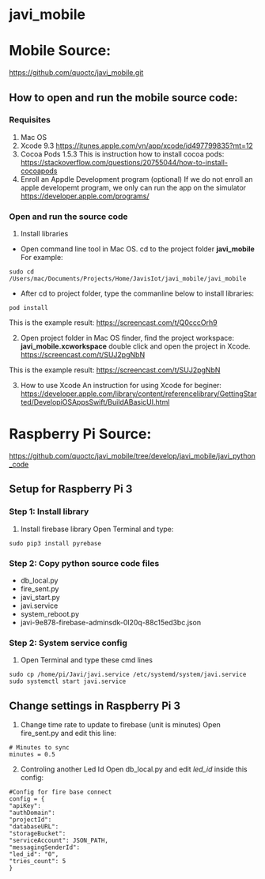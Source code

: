 # javi_mobile

# Mobile Source:
https://github.com/quoctc/javi_mobile.git

## How to open and run the mobile source code:
### Requisites
1. Mac OS
2. Xcode 9.3
https://itunes.apple.com/vn/app/xcode/id497799835?mt=12
3. Cocoa Pods 1.5.3
This is instruction how to install cocoa pods:
https://stackoverflow.com/questions/20755044/how-to-install-cocoapods
4. Enroll an Appdle Development program (optional)
If we do not enroll an apple developemt program, we only can run the app on the simulator
https://developer.apple.com/programs/
### Open and run the source code
1. Install libraries
 - Open command line tool in Mac OS. cd to the project folder **javi_mobile**
 For example:
 ```
 sudo cd /Users/mac/Documents/Projects/Home/JavisIot/javi_mobile/javi_mobile
 ```
 - After cd to project folder, type the commanline below to install libraries:
 ```
 pod install
 ```
 
 This is the example result: 
 https://screencast.com/t/Q0cccOrh9
 
2. Open project folder in Mac OS finder, find the project workspace: **javi_mobile.xcworkspace** double click and open the project in Xcode.
https://screencast.com/t/SUJ2pgNbN

This is the example result:
https://screencast.com/t/SUJ2pgNbN

3. How to use Xcode
 An instruction for using Xcode for beginer:
 https://developer.apple.com/library/content/referencelibrary/GettingStarted/DevelopiOSAppsSwift/BuildABasicUI.html
# Raspberry Pi Source:
 https://github.com/quoctc/javi_mobile/tree/develop/javi_mobile/javi_python_code

##  Setup for Raspberry Pi 3
### Step 1: Install library
1. Install firebase library
Open Terminal and type:
```
sudo pip3 install pyrebase
```
### Step 2: Copy python source code files
- db_local.py
- fire_sent.py
- javi_start.py
- javi.service
- system_reboot.py
- javi-9e878-firebase-adminsdk-0l20q-88c15ed3bc.json

### Step 2: System service config
1. Open Terminal and type these cmd lines
```
sudo cp /home/pi/Javi/javi.service /etc/systemd/system/javi.service
sudo systemctl start javi.service
```
## Change settings in Raspberry Pi 3
1. Change time rate to update to firebase (unit is minutes)
Open fire_sent.py and edit this line:
```
# Minutes to sync
minutes = 0.5
```
2. Controling another Led Id
Open db_local.py and edit *led_id* inside this config:
```
#Config for fire base connect
config = {
"apiKey":
"authDomain":
"projectId":
"databaseURL":
"storageBucket":
"serviceAccount": JSON_PATH,
"messagingSenderId": 
"led_id": "0",
"tries_count": 5
}
```
